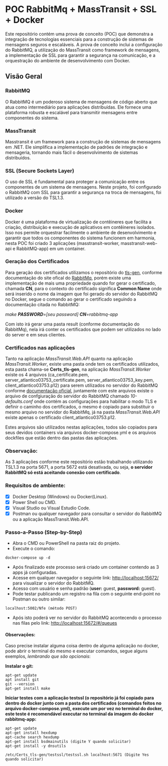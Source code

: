 
# POC RabbitMq + MassTransit + SSL + Docker

Este repositório contém uma prova de conceito (POC) que demonstra a integração de tecnologias essenciais para a construção de sistemas de mensagens seguros e escaláveis. A prova de conceito inclui a configuração do RabbitMQ, a utilização do MassTransit como framework de mensagens, a implementação de SSL para garantir a segurança na comunicação, e a orquestração do ambiente de desenvolvimento com Docker.
  
## Visão Geral

### RabbitMQ  
O RabbitMQ é um poderoso sistema de mensagens de código aberto que atua como intermediário para aplicações distribuídas. Ele fornece uma plataforma robusta e escalável para transmitir mensagens entre componentes do sistema.

### MassTransit  
Masstransit é um framework para a construção de sistemas de mensagens em .NET. Ele simplifica a implementação de padrões de integração e mensageria, tornando mais fácil o desenvolvimento de sistemas distribuídos.

### SSL (Secure Sockets Layer)  
O uso de SSL é fundamental para proteger a comunicação entre os componentes de um sistema de mensagens. Neste projeto, foi configurado o RabbitMQ com SSL para garantir a segurança na troca de mensagens, foi utilizado a versão do TSL1.3.

### Docker  
Docker é uma plataforma de virtualização de contêineres que facilita a criação, distribuição e execução de aplicativos em contêineres isolados. Isso nos permite orquestrar facilmente o ambiente de desenvolvimento e garantir que todos os componentes do sistema funcionem em harmonia, nesta POC foi criado 3 aplicações (masstransit-worker, masstransit-web-api e RabbitMQ-app) em um container.

### Geração dos Certificados
Para geração dos certificados utilizamos o repositório do [tls-gen](https://github.com/rabbitmq/tls-gen), conforme documentação do site ofical do [RabbitMq](https://www.rabbitmq.com/ssl.html#automated-certificate-generation), porém existe uma implementação de mais uma propriedade quando for gerar o certificado, chamada **CN**, para o contexto do certificado significa **Common Name** onde será inserido o nome da imagem que foi gerado do servidor do RabbitMQ no Docker, segue o comando ao gerar o certificado seguindo a documentação citada no RabbitMQ:

*make **PASSWORD**=[seu password] **CN**=rabbitmq-app*

Com isto irá gerar uma pasta result (conforme documentação do RabbitMq), nela irá conter os certificados que podem ser utilizados no lado do server e em seus clientes.

### Certificados nas aplicações
Tanto na aplicação *MassTransit.Web.API* quanto na aplicação *MassTransit.Worker*, existe uma pasta onde tem os certificados utilizados, esta pasta chama-se **Certs_tls-gen**, na aplicação *MassTransit.Worker* existe os 4 arquivos (ca_certificate.pem, server_atlantico03753_certificate.pem, server_atlantico03753_key.pem, client_atlantico03753.p12) para serem utilizados no servidor do RabbitMQ conforme [documentação oficial](https://www.rabbitmq.com/ssl.html#enabling-tls), juntamente com este arquivos existe o arquivo de confgiuração do servidor do RabbitMQ chamado *10-defaults.conf* onde contém as configurações para habilitar o modo TLS e definir o caminho dos certificados, o mesmo é copiado para substituir o mesmo arquivo no servidor do RabbitMq, já na pasta *MassTransit.Web.API* existe apenas o certificado client_atlantico03753.p12.

Estes arquivos são utilizados nestas aplicações, todos são copiados para seus devidos containers via arquivos docker-compose.yml e os arquivos dockfiles que estão dentro das pastas das aplicações.

### Observação:
As 3 aplicações conforme este repositório estão trabalhando utilizando TSL1.3 na porta 5671, a porta 5672 está desativada, ou seja, **o servidor RabbitMQ só está aceitando conexão com certificado**.

### Requisitos de ambiente:
- [X]  Docker Desktop (Windows) ou Docker(Linux).
- [X]  Power Shell ou CMD.
- [X]  Visual Studio ou Visual Estudio Code.
- [X]  Postman ou qualquer navegador para consultar o servidor do RabbitMQ ou a aplicação MassTransit.Web.API.

### Passo-a-Passo (Step-by-Step)
- Abra o CMD ou PowerShell na pasta raiz do projeto.
- Execute o comando:
```
docker-compose up -d
```
- Após finalizado este processo será criado um container contendo as 3 apps já configuradas.
- Acesse em qualquer navegador o seguinte link: [http://localhost:15672/](http://localhost:15672/) para visualizar o servidor do RabbitMQ.
- Acesso com usuário e senha padrão (**user:** guest, **password:** guest).
- Pode testar publicando um registro na fila com o seguinte end-point no Postman ou outro similar:
```
localhost:5002/Nfe (método POST)
```
- Após isto poderá ver no servidor do RabbitMQ acontecendo o processo nas filas pelo link: [http://localhost:15672/#/queues](http://localhost:15672/#/queues)

#### Observações:
Caso precise instalar alguma coisa dentro de alguma aplicação no docker, pode abrir o terminal do mesmo e executar comandos, segue alguns exemplos, *lembrando que são opcionais*:  

**Instalar o git:**
```
apt-get update
apt install git
git --version
apt-get install make
```

**Iniciar testes com a aplicação testssl (o repositório já foi copiado para dentro do docker junto com a pasta dos certificados (comandos feitos no arquivo docker-compose.yml), execute um por vez no terminal do docker, este teste é recomendável executar no terminal da imagem do docker rabbitmq-app:**
```
apt-get update
apt-get install hexdump
apt-cache search hexdump
apt-get install bsdmainutils (digite Y quando solicitar)
apt-get install -y dnsutils

/etc/Certs_tls-gen/testssl/testssl.sh localhost:5671 (Digite Yes quando solicitar)
```
